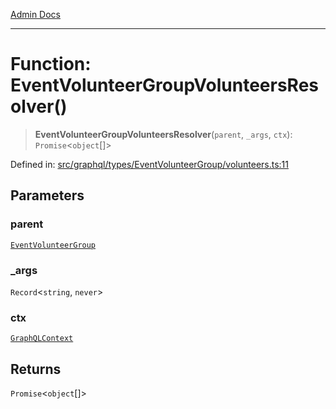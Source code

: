 [Admin Docs](/)

***

# Function: EventVolunteerGroupVolunteersResolver()

> **EventVolunteerGroupVolunteersResolver**(`parent`, `_args`, `ctx`): `Promise`\<`object`[]\>

Defined in: [src/graphql/types/EventVolunteerGroup/volunteers.ts:11](https://github.com/Sourya07/talawa-api/blob/cfbd515d04ffba748b09232a33807f1845dd1878/src/graphql/types/EventVolunteerGroup/volunteers.ts#L11)

## Parameters

### parent

[`EventVolunteerGroup`](../../EventVolunteerGroup/type-aliases/EventVolunteerGroup.md)

### \_args

`Record`\<`string`, `never`\>

### ctx

[`GraphQLContext`](../../../../context/type-aliases/GraphQLContext.md)

## Returns

`Promise`\<`object`[]\>
